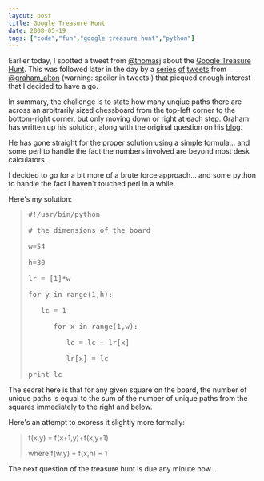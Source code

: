 ```yaml
---
layout: post
title: Google Treasure Hunt
date: 2008-05-19
tags: ["code","fun","google treasure hunt","python"]
---
```


Earlier today, I spotted a tweet from [@thomasj](http://twitter.com/thomasj/statuses/814757218) about the [Google Treasure Hunt](http://treasurehunt.appspot.com/). This was followed later in the day by a [series](http://twitter.com/graham_alton/statuses/814772203) [of](http://twitter.com/graham_alton/statuses/814788573) [tweets](http://twitter.com/graham_alton/statuses/814793197) from [@graham_alton](http://twitter.com/graham_alton/) (warning: spoiler in tweets!) that picqued enough interest that I decided to have a go.

In summary, the challenge is to state how many unqiue paths there are across an arbitrarily sized chessboard from the top-left corner to the bottom-right corner, but only moving down or right at each step. Graham has written up his solution, along with the original question on his [blog](http://gibbalog.blogspot.com/2008/05/google-treasure-hunt.html). 

He has gone straight for the proper solution using a simple formula... and some perl to handle the fact the numbers involved are beyond most desk calculators.

I decided to go for a bit more of a brute force approach... and some python to handle the fact I haven't touched perl in a while.

Here's my solution:

> <pre>#!/usr/bin/python> 
> # the dimensions of the board> 
> w=54> 
> h=30> 
> lr = [1]*w> 
> for y in range(1,h):> 
>    lc = 1> 
>       for x in range(1,w):> 
>          lc = lc + lr[x]> 
>          lr[x] = lc> 
> print lc</pre>

The secret here is that for any given square on the board, the number of unique paths is equal to the sum of the number of unique paths from the squares immediately to the right and below. 

Here's an attempt to express it slightly more formally:

> f(x,y) = f(x+1,y)+f(x,y+1)> 
> 
> where f(w,y) = f(x,h) = 1

The next question of the treasure hunt is due any minute now...